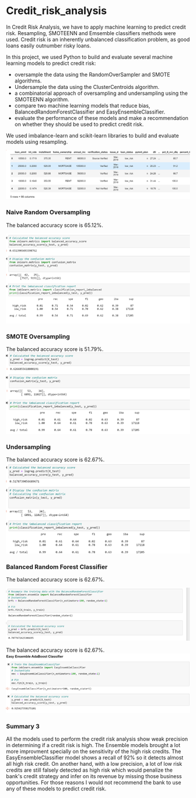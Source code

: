# Credit_risk_analysis
In Credit Risk Analysis, we have to apply machine learning  to predict credit risk. Resampling, SMOTEENN and Emsemble classifiers methods  were used.
Credit risk is an inherently unbalanced classification problem, as good loans easily outnumber risky loans. 

In this project, we used Python to build and evaluate several machine learning models to predict credit risk:

  * oversample the data using the RandomOverSampler and SMOTE algorithms.
  * Undersample the data using the ClusterCentroids algorithm.
  * a combinatorial approach of oversampling and undersampling using the SMOTEENN algorithm.
  * compare two machine learning models that reduce bias, BalancedRandomForestClassifier and EasyEnsembleClassifier.
  * evaluate the performance of these models and make a recommendation on whether they should be used to predict credit risk.


We used imbalance-learn and scikit-learn libraries to build and evaluate models using resampling.



![png_Ch17p1](https://github.com/Ruma-T/Credit_risk_analysis/blob/main/Ch17p1.PNG)












### Naive Random Oversampling

The balanced accuracy score is 65.12%.

![png_Ch17p4](https://github.com/Ruma-T/Credit_risk_analysis/blob/main/Ch17p4.PNG)







### SMOTE Oversampling

The balanced accuracy score is 51.79%.
![png_Ch17p5](https://github.com/Ruma-T/Credit_risk_analysis/blob/main/Ch17p5.PNG)





### Undersampling
The balanced accuracy score is 62.67%.
![png_Ch17p6](https://github.com/Ruma-T/Credit_risk_analysis/blob/main/Ch17p6.PNG)





### Balanced Random Forest Classifier
The balanced accuracy score is 62.67%.

![png_Ch17p2](https://github.com/Ruma-T/Credit_risk_analysis/blob/main/Ch17p2.PNG)


The balanced accuracy score is 62.67%.
![png_Ch17p3](https://github.com/Ruma-T/Credit_risk_analysis/blob/main/Ch17p3.PNG)

### Summary  3
All the models used to perform the credit risk analysis show weak precision in determining if a credit risk is high.
The Ensemble models brought a lot more improvment specially on the sensitivity of the high risk credits.
The EasyEnsembleClassifier model shows a recall of 92% so it detects almost all high risk credit. On another hand, with a low precision, a lot of low risk credits are still falsely detected as high risk which would penalize the bank's credit strategy and infer on its revenue by missing those business opportunities.
For those reasons I would not recommend the bank to use any of these models to predict credit risk.
